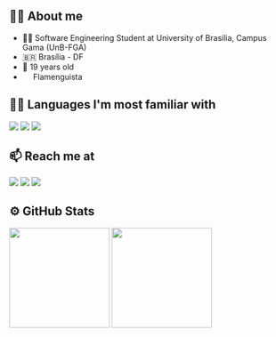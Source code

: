 ## 🙋‍♂️ About me
* 👨‍🎓 Software Engineering Student at University of Brasilia, Campus Gama (UnB-FGA)
* 🇧🇷 Brasília - DF
* 📆 19 years old
* <img src="https://logodetimes.com/times/flamengo/logo-flamengo-256.png" width = 15 height = 15 /> Flamenguista

## 👨‍💻 Languages I'm most familiar with
<img src="https://img.shields.io/badge/Python-3776AB?style=for-the-badge&logo=python&logoColor=white" /> <img src="https://img.shields.io/badge/C-00599C?style=for-the-badge&logo=c&logoColor=white" /> <img src="https://img.shields.io/badge/Java-ED8B00?style=for-the-badge&logo=java&logoColor=white" />

## 📫 Reach me at
<a href = "mailto:arthur.gdemello@gmail.com"><img src="https://img.shields.io/badge/Gmail-D14836?style=for-the-badge&logo=gmail&logoColor=white" target="_blank"></a>
<a href = "https://discord.com/users/grandão#6016"><img src="https://img.shields.io/badge/Discord-%235865F2.svg?style=for-the-badge&logo=discord&logoColor=white" target="_blank"></a>
<a href="https://t.me/arthurgrandao" target="_blank"><img src="https://img.shields.io/badge/Telegram-2CA5E0?style=for-the-badge&logo=telegram&logoColor=white" target="_blank"></a>
</div>


## ⚙️ GitHub Stats

<div align="left">
  <img height='180em' src="https://github-readme-stats.vercel.app/api?username=arthurgrandao&show_icons=true&hide=&count_private=true&title_color=ffffff&text_color=ffffff&icon_color=ffffff&bg_color=28282B&hide_border=true&show_icons=true" />
  <img height="180em" src="https://github-readme-stats.vercel.app/api/top-langs/?username=arthurgrandao&layout=compact&langs_count=7&title_color=ffffff&text_color=ffffff&icon_color=8257e6&bg_color=28282B&hide_border=true"/>  
</div>

